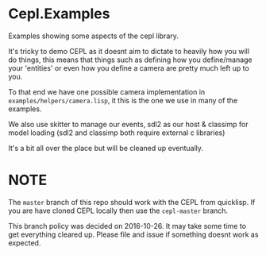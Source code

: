 # Cepl.Examples

Examples showing some aspects of the cepl library.

It's tricky to demo CEPL as it doesnt aim to dictate to heavily how you will do things, this means that things such as defining how you define/manage your 'entities' or even how you define a camera are pretty much left up to you.

To that end we have one possible camera implementation in `examples/helpers/camera.lisp`, it this is the one we use in many of the examples.

We also use skitter to manage our events, sdl2 as our host & classimp for model loading (sdl2 and classimp both require external c libraries)

It's a bit all over the place but will be cleaned up eventually.

# NOTE

The `master` branch of this repo should work with the CEPL from quicklisp. If you are have cloned CEPL locally then use the `cepl-master` branch.

This branch policy was decided on 2016-10-26. It may take some time to get everything cleared up. Please file and issue if something doesnt work as expected.
